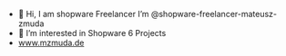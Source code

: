 - 👋 Hi, I am shopware Freelancer  I’m @shopware-freelancer-mateusz-zmuda
- 👀 I’m interested in Shopware 6 Projects
- www.mzmuda.de
